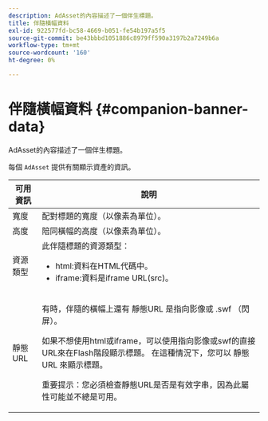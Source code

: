 ```yaml
---
description: AdAsset的內容描述了一個伴生標題。
title: 伴隨橫幅資料
exl-id: 922577fd-bc58-4669-b051-fe54b197a5f5
source-git-commit: be43bbbd1051886c8979ff590a3197b2a7249b6a
workflow-type: tm+mt
source-wordcount: '160'
ht-degree: 0%

---
```


# 伴隨橫幅資料 {#companion-banner-data}

AdAsset的內容描述了一個伴生標題。

<!--<a id="section_D730B4FD6FD749E9860B6A07FC110552"></a>-->

每個 `AdAsset` 提供有關顯示資產的資訊。

<table id="table_760C885E2DCA4BE983CC57FDA7BD5B14"> 
 <thead> 
  <tr> 
   <th colname="col1" class="entry"> 可用資訊 </th> 
   <th colname="col2" class="entry"> 說明 </th> 
  </tr> 
 </thead>
 <tbody> 
  <tr> 
   <td colname="col1"> 寬度 </td> 
   <td colname="col2"> 配對標題的寬度（以像素為單位）。 </td> 
  </tr> 
  <tr> 
   <td colname="col1"> 高度 </td> 
   <td colname="col2"> 陪同橫幅的高度（以像素為單位）。 </td> 
  </tr> 
  <tr> 
   <td colname="col1"> 資源類型 </td> 
   <td colname="col2">此伴隨標題的資源類型： 
    <ul id="ul_A067787FE49E4B6095BE0AC1D447DBB3"> 
     <li id="li_02B7224C67004095B3F6E50FD21E507E">html:資料在HTML代碼中。 </li> 
     <li id="li_5F37E14472424F808C6094F42009E676">iframe:資料是iframe URL(src)。 </li> 
    </ul> </td> 
  </tr> 
  <tr> 
   <td colname="col1"> 靜態URL </td> 
   <td colname="col2"> <p>有時，伴隨的橫幅上還有 <span class="codeph"> 靜態URL</span> 是指向影像或 <span class="codeph"> .swf</span> （閃屏）。 </p> <p>如果不想使用html或iframe，可以使用指向影像或swf的直接URL來在Flash階段顯示標題。 在這種情況下，您可以 <span class="codeph"> 靜態URL</span> 來顯示標題。 </p> <p>重要提示：您必須檢查靜態URL是否是有效字串，因為此屬性可能並不總是可用。 </p> </td> 
  </tr> 
 </tbody> 
</table>
